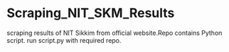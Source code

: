 # Scraping_NIT_SKM_Results
scraping results of NIT Sikkim from official website.Repo contains Python script. 
run script.py with required repo.
